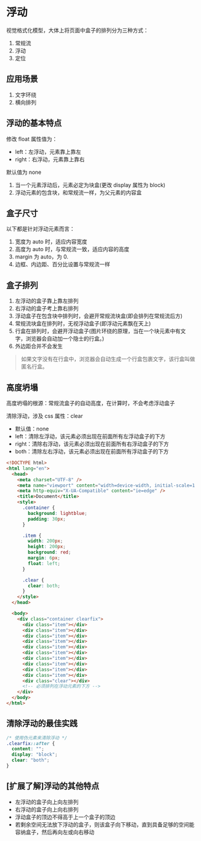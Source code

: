 # 浮动

视觉格式化模型，大体上将页面中盒子的排列分为三种方式：

1. 常规流
2. 浮动
3. 定位

## 应用场景

1. 文字环绕
2. 横向排列

## 浮动的基本特点

修改 float 属性值为：

- left：左浮动，元素靠上靠左
- right：右浮动，元素靠上靠右

默认值为 none

1. 当一个元素浮动后，元素必定为块盒(更改 display 属性为 block)
2. 浮动元素的包含块，和常规流一样，为父元素的内容盒

## 盒子尺寸

以下都是针对浮动元素而言：

1. 宽度为 auto 时，适应内容宽度
2. 高度为 auto 时，与常规流一致，适应内容的高度
3. margin 为 auto，为 0.
4. 边框、内边距、百分比设置与常规流一样

## 盒子排列

1. 左浮动的盒子靠上靠左排列
2. 右浮动的盒子考上靠右排列
3. 浮动盒子在包含块中排列时，会避开常规流块盒(即会排列在常规流后方)
4. 常规流块盒在排列时，无视浮动盒子(即浮动元素飘在天上)
5. 行盒在排列时，会避开浮动盒子(图片环绕的原理，当在一个块元素中有文字，浏览器会自动加一个隐士的行盒。)
6. 外边距合并不会发生

> 如果文字没有在行盒中，浏览器会自动生成一个行盒包裹文字，该行盒叫做匿名行盒。

## 高度坍塌

高度坍塌的根源：常规流盒子的自动高度，在计算时，不会考虑浮动盒子

清除浮动，涉及 css 属性：clear

- 默认值：none
- left：清除左浮动，该元素必须出现在前面所有左浮动盒子的下方
- right：清除右浮动，该元素必须出现在前面所有右浮动盒子的下方
- both：清除左右浮动，该元素必须出现在前面所有浮动盒子的下方

```html
<!DOCTYPE html>
<html lang="en">
  <head>
    <meta charset="UTF-8" />
    <meta name="viewport" content="width=device-width, initial-scale=1.0" />
    <meta http-equiv="X-UA-Compatible" content="ie=edge" />
    <title>Document</title>
    <style>
      .container {
        background: lightblue;
        padding: 30px;
      }

      .item {
        width: 200px;
        height: 200px;
        background: red;
        margin: 6px;
        float: left;
      }

      .clear {
        clear: both;
      }
    </style>
  </head>

  <body>
    <div class="container clearfix">
      <div class="item"></div>
      <div class="item"></div>
      <div class="item"></div>
      <div class="item"></div>
      <div class="item"></div>
      <div class="item"></div>
      <div class="item"></div>
      <div class="item"></div>
      <div class="item"></div>
      <div class="item"></div>
      <div class="clear"></div>
      <!-- 必须排列在浮动元素的下方 -->
    </div>
  </body>
</html>
```

## 清除浮动的最佳实践

```css
/* 使用伪元素来清除浮动 */
.clearfix::after {
  content: "";
  display: "block";
  clear: "both";
}
```

## [扩展了解]浮动的其他特点

- 左浮动的盒子向上向左排列
- 右浮动的盒子向上向右排列
- 浮动盒子的顶边不得高于上一个盒子的顶边
- 若剩余空间无法放下浮动的盒子，则该盒子向下移动，直到具备足够的空间能容纳盒子，然后再向左或向右移动
